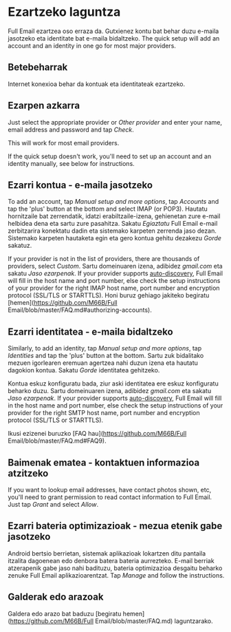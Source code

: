 # Ezartzeko laguntza

Full Email ezartzea oso erraza da. Gutxienez kontu bat behar duzu e-maila jasotzeko eta identitate bat e-maila bidaltzeko. The quick setup will add an account and an identity in one go for most major providers.

## Betebeharrak

Internet konexioa behar da kontuak eta identitateak ezartzeko.

## Ezarpen azkarra

Just select the appropriate provider or *Other provider* and enter your name, email address and password and tap *Check*.

This will work for most email providers.

If the quick setup doesn't work, you'll need to set up an account and an identity manually, see below for instructions.

## Ezarri kontua - e-maila jasotzeko

To add an account, tap *Manual setup and more options*, tap *Accounts* and tap the 'plus' button at the bottom and select IMAP (or POP3). Hautatu hornitzaile bat zerrendatik, idatzi erabiltzaile-izena, gehienetan zure e-mail helbidea dena eta sartu zure pasahitza. Sakatu *Egiaztatu* Full Email e-mail zerbitzarira konektatu dadin eta sistemako karpeten zerrenda jaso dezan. Sistemako karpeten hautaketa egin eta gero kontua gehitu dezakezu *Gorde* sakatuz.

If your provider is not in the list of providers, there are thousands of providers, select *Custom*. Sartu domeinuaren izena, adibidez *gmail.com* eta sakatu *Jaso ezarpenak*. If your provider supports [auto-discovery](https://tools.ietf.org/html/rfc6186), Full Email will fill in the host name and port number, else check the setup instructions of your provider for the right IMAP host name, port number and encryption protocol (SSL/TLS or STARTTLS). Honi buruz gehiago jakiteko begiratu [hemen](https://github.com/M66B/Full Email/blob/master/FAQ.md#authorizing-accounts).

## Ezarri identitatea - e-maila bidaltzeko

Similarly, to add an identity, tap *Manual setup and more options*, tap *Identities* and tap the 'plus' button at the bottom. Sartu zuk bidalitako mezuen igorlearen eremuan agertzea nahi duzun izena eta hautatu dagokion kontua. Sakatu *Gorde* identitatea gehitzeko.

Kontua eskuz konfiguratu bada, ziur aski identitatea ere eskuz konfiguratu beharko duzu. Sartu domeinuaren izena, adibidez *gmail.com* eta sakatu *Jaso ezarpenak*. If your provider supports [auto-discovery](https://tools.ietf.org/html/rfc6186), Full Email will fill in the host name and port number, else check the setup instructions of your provider for the right SMTP host name, port number and encryption protocol (SSL/TLS or STARTTLS).

Ikusi ezizenei buruzko [FAQ hau](https://github.com/M66B/Full Email/blob/master/FAQ.md#FAQ9).

## Baimenak ematea - kontaktuen informazioa atzitzeko

If you want to lookup email addresses, have contact photos shown, etc, you'll need to grant permission to read contact information to Full Email. Just tap *Grant* and select *Allow*.

## Ezarri bateria optimizazioak - mezua etenik gabe jasotzeko

Android bertsio berrietan, sistemak aplikazioak lokartzen ditu pantaila itzalita dagoenean edo denbora batera bateria aurrezteko. E-mail berriak atzerapenik gabe jaso nahi badituzu, bateria optimizazioa desgaitu beharko zenuke Full Email aplikazioarentzat. Tap *Manage* and follow the instructions.

## Galderak edo arazoak

Galdera edo arazo bat baduzu [begiratu hemen](https://github.com/M66B/Full Email/blob/master/FAQ.md) laguntzarako.